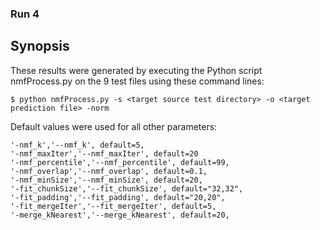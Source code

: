 ### Run 4 

## Synopsis

These results were generated by executing the Python script nmfProcess.py on the 9 test files
using these command lines:

    $ python nmfProcess.py -s <target source test directory> -o <target prediction file> -norm

Default values were used for all other parameters:

    '-nmf_k','--nmf_k', default=5, 
    '-nmf_maxIter','--nmf_maxIter', default=20
    '-nmf_percentile','--nmf_percentile', default=99, 
    '-nmf_overlap','--nmf_overlap', default=0.1, 
    '-nmf_minSize','--nmf_minSize', default=20, 
    '-fit_chunkSize','--fit_chunkSize', default="32,32", 
    '-fit_padding','--fit_padding', default="20,20", 
    '-fit_mergeIter','--fit_mergeIter', default=5, 
    '-merge_kNearest','--merge_kNearest', default=20, 


